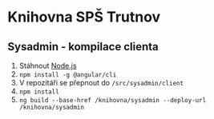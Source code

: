 # Knihovna SPŠ Trutnov

## Sysadmin - kompilace clienta
1. Stáhnout [Node.js](https://nodejs.org)
2. `npm install -g @angular/cli`
3. V repozitáři se přepnout do `/src/sysadmin/client`
4. `npm install`
5. `ng build --base-href /knihovna/sysadmin --deploy-url /knihovna/sysadmin`